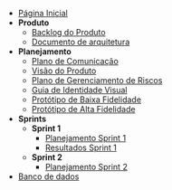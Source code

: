 <!-- docs/_sidebar.md -->
- [Página Inicial](/)
- **Produto**
  - [Backlog do Produto](/planejamento/backlog-do-produto.md)
  - [Documento de arquitetura](/planejamento/doc-de-arquitetura.md)
- **Planejamento**
  - [Plano de Comunicação](/planejamento/plano-de-comunicacao.md)
  - [Visão do Produto](/planejamento/visao-do-produto.md)
  - [Plano de Gerenciamento de Riscos](/planejamento/gerenciamento-de-riscos.md)
  - [Guia de Identidade Visual](/planejamento/identidade-visual.md)
  - [Protótipo de Baixa Fidelidade](/planejamento/prototipo-baixa.md)
  - [Protótipo de Alta Fidelidade](/planejamento/prototipo-alta.md)
- **Sprints**
  - **Sprint 1**
    - [Planejamento Sprint 1](/sprints/planning-1.md)
    - [Resultados Sprint 1](/sprints/review-1.md)
  - **Sprint 2**
    - [Planejamento Sprint 2](/sprints/planning-2.md)
- [Banco de dados](/bancodedados/bancos-de-dados.md)
